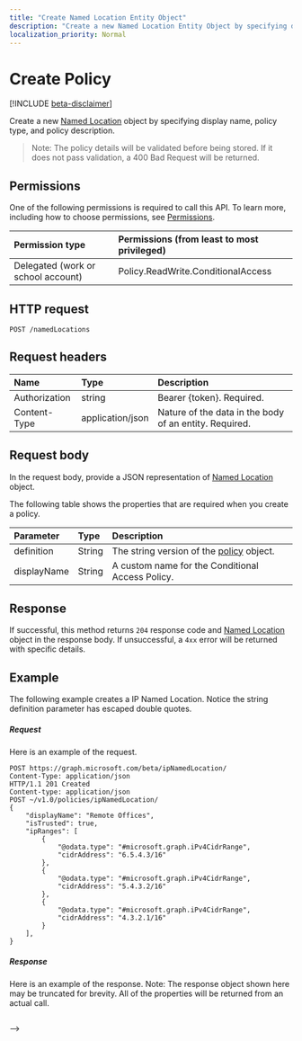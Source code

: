 ```yaml
---
title: "Create Named Location Entity Object"
description: "Create a new Named Location Entity Object by specifying display name and minimum required parameters."
localization_priority: Normal
---
```


# Create Policy

[!INCLUDE [beta-disclaimer](../../includes/beta-disclaimer.md)]

Create a new [Named Location](../resources/NamedLocations.md) object by specifying display name, policy type, and policy description.

>Note: The policy details will be validated before being stored. If it does not pass validation, a 400 Bad Request will be returned.

## Permissions
One of the following permissions is required to call this API. To learn more, including how to choose permissions, see [Permissions](/graph/permissions-reference).

|Permission type      | Permissions (from least to most privileged)              |
|:--------------------|:---------------------------------------------------------|
|Delegated (work or school account) | Policy.ReadWrite.ConditionalAccess    |

## HTTP request

```http
POST /namedLocations
```
## Request headers
| Name       | Type | Description|
|:---------------|:--------|:----------|
| Authorization  | string  | Bearer {token}. Required. |
| Content-Type | application/json  | Nature of the data in the body of an entity. Required. |

## Request body
In the request body, provide a JSON representation of [Named Location](../resources/ConditionalAccessPolicies.md) object.

The following table shows the properties that are required when you create a policy.

| Parameter	   | Type	|Description|
|:---------------|:--------|:----------|
|definition|String|The string version of the [policy](../resources/namedLoction.md) object.|
|displayName|String|A custom name for the Conditional Access Policy.|


## Response

If successful, this method returns `204` response code and [Named Location](../resources/NamedLocation.md) object in the response body. If unsuccessful, a `4xx` error will be returned with specific details.  

## Example
The following example creates a IP Named Location. Notice the string definition parameter
has escaped double quotes.

##### Request
Here is an example of the request.

```http
POST https://graph.microsoft.com/beta/ipNamedLocation/
Content-Type: application/json
HTTP/1.1 201 Created
Content-type: application/json
POST ~/v1.0/policies/ipNamedLocation/
{
    "displayName": "Remote Offices",
    "isTrusted": true,
    "ipRanges": [
        {
            "@odata.type": "#microsoft.graph.iPv4CidrRange",
            "cidrAddress": "6.5.4.3/16"
        },
        {
            "@odata.type": "#microsoft.graph.iPv4CidrRange",
            "cidrAddress": "5.4.3.2/16"
        },
        {
            "@odata.type": "#microsoft.graph.iPv4CidrRange",
            "cidrAddress": "4.3.2.1/16"
        }
    ],
}

```

##### Response
Here is an example of the response. Note: The response object shown here may be truncated for brevity. All of the properties will be returned from an actual call.

```http
```

-->
